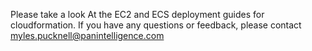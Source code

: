 

Please take a look At the EC2 and ECS deployment guides for cloudformation.
If you have any questions or feedback, please contact myles.pucknell@panintelligence.com
